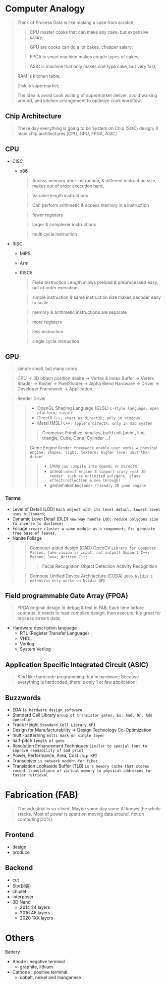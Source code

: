 # Computer Analogy
>
> Think of Process Data is like making a cake from scratch;
> > CPU master cooks that can make any cake, but expensive salary;
>
> > GPU are cooks can do a lot cakes, cheaper salary;
>
> > FPGA is smart machine makes couple types of cakes;
>
> > ASIC is machine that only makes one type cake, but very fast;
>
> RAM is kitchen table;
>
> Disk is supermarket;
>
> The idea is avoid cook waiting of supermarket deliver, avoid walking around, and kitchen arrangement to optimize cook workflow.

## Chip Architecture
>
> These day everything is going to be System on Chip (SOC) design; 4 main chip architectures [CPU, GPU, FPGA, ASIC]
>
## CPU

- CISC
  - x86
    > Access memory prior instruction, & different instruction size, makes out of order execution hard,

    > Variable length instructions

    > Can perform arithmetic & access memory in a instruction

    > fewer registers

    > larger & complexer instructions

    > multi cycle instruction
- RISC
  - MIPS
  - Arm
  - RISC5
      > Fixed Instruction Length allows preload & preprocessed easy, out of order execution

      > simple instruction & same instruction size makes decoder easy to scale

      > memory & arithmetic instructions are separate

      > more registers

      > less instruction

      > single cycle instruction
>
## GPU
>
> simple small, but many cores

> CPU -> 3D object position desire -> Vertex & Index Buffer -> Vertex Shader -> Raster -> PixelShader -> Alpha Blend
> Hardware -> Driver -> Developer Framework -> Application

> Render Driver
>>
>> - OpenGL Shading Language (GLSL) `C-style language; open platform; easier`
>> - DirectX `C++; start as direct3D; only in windows;`
>> - Metal (MSL) `C++; apple's directX; only in mac system`
>>
>>> Geometric Primitive: smallest build unit [point, line, triangle, Cube, Cone, Cylinder ...]

>> Game Engine `Render framework enable user works w physical engine, shapes, light, texture; higher level unit than driver`
>>>
>>> - Unity `can compile into OpenGL or DirectX`
>>> - unreal `unreal engine 5 support crazy real 3D render. such as unlimited polygons, glass effect(reflection & see through)`
>>> - gamemaker `beginner friendly 2D game engine`

### Terms

- Level of Detail (LOD) `Each object with its level detail, lowest level uses billboard;`
- Dynamic Level Detail (DLD) `new way handle LOD; reduce polygons size to inverse to distance;`
- Foliage `create cluster w same module as a component; Ex: generate tree base of leaves,`
- Nanite Foliage

>> Computer-aided design (CAD)
>> OpenCV `Library for Computer Vision, take vision as input, not output! Support C++; Python; Java; Written C++;`
>>> Facial Recognition
>>> Object Detection
>>> Activity Recognition

>> Compute Unified Device Architecture (CUDA) `2006 Nvidia C extension only works on Nvidia GPU`

## Field programmable Gate Array (FPGA)
>
> FPGA original design to debug & test in FAB; Each time before compute, it needs to load compiled design, then execute; It's great for process stream data;

- Hardware description language
  - RTL (Register Transfer Language)
  - VHDL
  - Verilog
  - System Verilog

## Application Specific Integrated Circuit (ASIC)
>
> Kind like hardcode programming, but in hardware; Because everything is hardcoded, there is only 1 or few application;

## Buzzwords

- EDA `is hardware design software`
- Standard Cell Library `Group of transistor gates, Ex: And, Or, Add operation`
- Track Height `Standard Cell Library KPI`
- Design for Manufacturability -> Design Technology Co-Optimization
- multi-patterning `multi mask on single layer`
- half-pitch `length of gate`
- Resolution Enhancement Techniques `Similar to special font to improve readability of bad print`
- Power, Performance, Area, Cost `chip KPI`
- Transceiver `is network modern for fiber`
- Translation Lookaside Buffer (TLB) `is a memory cache that stores recent translations of virtual memory to physical addresses for faster retrieval`

# Fabrication (FAB)

> The industrial is so siloed. Maybe some day some AI knows the whole stacks. Most of power is spent on moving data around, not on computing(20%).

## Frontend

- design
- produce

## Backend

- cut
- Sip(封装)
- chiplet
- interposer
- 3D Nand
  - 2014 24 layers
  - 2016 48 layers
  - 2020 1XX layers

# Others

Battery

- Anode : negative terminal
  - graphite, lithium
- Cathode : positive terminal
  - cobalt, nickel and manganese
